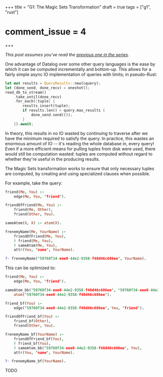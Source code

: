 +++
title = "G1: The Magic Sets Transformation"
draft = true
tags = ["g1", "rust"]
# comment_issue = 4
+++

*This post assumes you've read the [previous one in the series](@/g1/query-lang).*

One advantage of Datalog over some other query languages is the ease by which it can be computed incrementally and bottom-up. This allows for a fairly simple async IO implementation of queries with limits; in pseudo-Rust:

```rust
let mut results = QueryResults::new(&query);
let (done_send, done_recv) = oneshot();
read_db_to_stream()
	.take_until(done_recv)
	.for_each(|tuple| {
		results.insert(tuple);
		if results.len() > query.max_results {
			done_send.send(());
		}
	}).await;
```

In theory, this results in no IO wasted by continuing to traverse after we have the minimum required to satisfy the query. In practice, this wastes an enormous amount of IO -- it's reading the whole database in, every query! Even if a more efficient means for pulling tuples from disk were used, there would still be computation wasted: tuples are computed without regard to whether they're useful in the producing results.

The Magic Sets transformation works to ensure that only necessary tuples are computed, by creating and using specialized clauses when possible.

For example, take the query:

```prolog
friend(Me, You) :-
	edge(Me, You, "friend").

friendOfFriend(Me, You) :-
	friend(Me, Other),
	friend(Other, You).

sameAtom(X, X) :- atom(X).

frenemyName(Me, YourName) :-
	friendOfFriend(Me, You),
	! friend(Me, You),
	! sameAtom(Me, You),
	attr(You, "name", YourName).

?- frenemyName("59760f34-eee0-44e2-9358-f48d46c686ee", YourName).
```

This can be optimized to:

```prolog
friend(Me, You) :-
	edge(Me, You, "friend").

sameAtom_bb("59760f34-eee0-44e2-9358-f48d46c686ee", "59760f34-eee0-44e2-9358-f48d46c686ee") :-
	atom("59760f34-eee0-44e2-9358-f48d46c686ee").

friend_bf(You) :-
	edge("59760f34-eee0-44e2-9358-f48d46c686ee", You, "friend").

friendOfFriend_bf(You) :-
	friend_bf(Other),
	friend(Other, You).

frenemyName_bf(YourName) :-
	friendOfFriend_bf(You),
	! friend_bf(You),
	! sameAtom_bb("59760f34-eee0-44e2-9358-f48d46c686ee", You),
	attr(You, "name", YourName).

?- frenemyName_bf(YourName).
```

TODO
